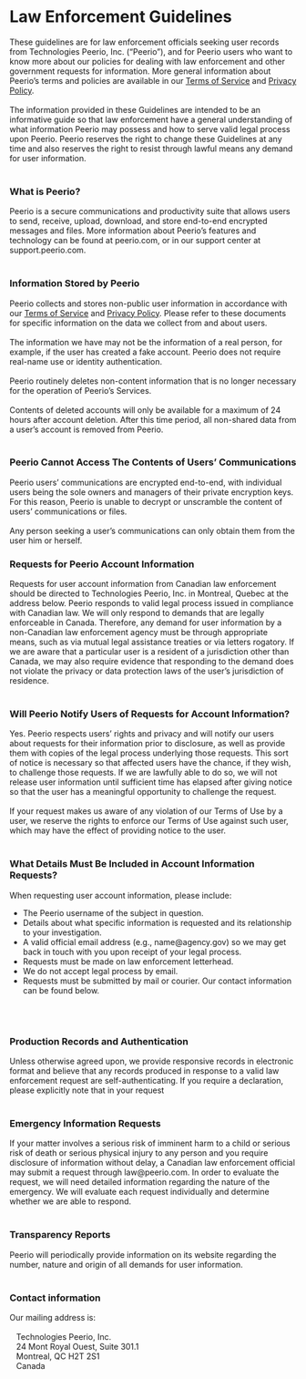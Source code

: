 <h1>Law Enforcement Guidelines</h1>

These guidelines are for law enforcement officials seeking user records from Technologies Peerio, Inc. (“Peerio”), and for Peerio users who want to know more about our policies for dealing with law enforcement and other government requests for information. More general information about Peerio’s terms and policies are available in our <a href="https://github.com/PeerioTechnologies/peerio-documentation/blob/master/Terms_of_Use.md">Terms of Service</a> and <a href="https://github.com/PeerioTechnologies/peerio-documentation/blob/master/Privacy_Policy.md">Privacy Policy</a>.
<br>
<br>The information provided in these Guidelines are intended to be an informative guide so that law enforcement have a general understanding of what information Peerio may possess and how to serve valid legal process upon Peerio. Peerio reserves the right to change these Guidelines at any time and also reserves the right to resist through lawful means any demand for user information. 
<br>
<br>
<h3>What is Peerio?</h3>
Peerio is a secure communications and productivity suite that allows users to send, receive, upload, download, and store end-to-end encrypted messages and files. More information about Peerio’s features and technology can be found at peerio.com, or in our support center at support.peerio.com.
<br>
<br>
<h3>Information Stored by Peerio</h3>
Peerio collects and stores non-public user information in accordance with our <a href="https://github.com/PeerioTechnologies/peerio-documentation/blob/master/Terms_of_Use.md">Terms of Service</a> and <a href="https://github.com/PeerioTechnologies/peerio-documentation/blob/master/Privacy_Policy.md">Privacy Policy</a>. Please refer to these documents for specific information on the data we collect from and about users.
<br>
<br>The information we have may not be the information of a real person, for example, if the user has created a fake account. Peerio does not require real-name use or identity authentication. 
<br>
<br>Peerio routinely deletes non-content information that is no longer necessary for the operation of Peerio’s Services. 
<br>
<br>Contents of deleted accounts will only be available for a maximum of 24 hours after account deletion. After this time period, all non-shared data from a user’s account is removed from Peerio.
<br>
<br>
<h3>Peerio Cannot Access The Contents of Users’ Communications</h3>
Peerio users’ communications are encrypted end-to-end, with individual users being the sole owners and managers of their private encryption keys. For this reason, Peerio is unable to decrypt or unscramble the content of users’ communications or files.
<br>
<br>Any person seeking a user’s communications can only obtain them from the user him or herself. 

<h3>Requests for Peerio Account Information</h3>
Requests for user account information from Canadian law enforcement should be directed to Technologies Peerio, Inc. in Montreal, Quebec at the address below. Peerio responds to valid legal process issued in compliance with Canadian law. We will only respond to demands that are legally enforceable in Canada. Therefore, any demand for user information by a non-Canadian law enforcement agency must be through appropriate means, such as via mutual legal assistance treaties or via letters rogatory. If we are aware that a particular user is a resident of a jurisdiction other than Canada, we may also require evidence that responding to the demand does not violate the privacy or data protection laws of the user’s jurisdiction of residence. 
<br>
<br>
<h3>Will Peerio Notify Users of Requests for Account Information?</h3>
Yes. Peerio respects users’ rights and privacy and will notify our users about requests for their information prior to disclosure, as well as provide them with copies of the legal process underlying those requests. This sort of notice is necessary so that affected users have the chance, if they wish, to challenge those requests. If we are lawfully able to do so, we will not release user information until sufficient time has elapsed after giving notice so that the user has a meaningful opportunity to challenge the request.
<br>
<br>If your request makes us aware of any violation of our Terms of Use by a user, we reserve the rights to enforce our Terms of Use against such user, which may have the effect of providing notice to the user.
<br>
<br>
<h3>What Details Must Be Included in Account Information Requests?</h3>
When requesting user account information, please include:
<ul>
  <li>The Peerio username of the subject in question.</li>
  <li>Details about what specific information is requested and its relationship to your investigation.</li>
  <li>A valid official email address (e.g., name@agency.gov) so we may get back in touch with you upon receipt of your legal process.</li>
  <li>Requests must be made on law enforcement letterhead.</li>
  <li>We do not accept legal process by email.</li>
  <li>Requests must be submitted by mail or courier. Our contact information can be found below.</li>
</ul>
<br>
<br>
<h3>Production Records and Authentication</h3>
Unless otherwise agreed upon, we provide responsive records in electronic format and believe that any records produced in response to a valid law enforcement request are self-authenticating. If you require a declaration, please explicitly note that in your request
<br>
<br>
<h3>Emergency Information Requests</h3>
If your matter involves a serious risk of imminent harm to a child or serious risk of death or serious physical injury to any person and you require disclosure of information without delay, a Canadian law enforcement official may submit a request through law@peerio.com. In order to evaluate the request, we will need detailed information regarding the nature of the emergency. We will evaluate each request individually and determine whether we are able to respond. 
<br>
<br>
<h3>Transparency Reports</h3>
Peerio will periodically provide information on its website regarding the number, nature and origin of all demands for user information. 
<br>
<br>
<h3>Contact information</h3>

Our mailing address is:
<br>
<br>&nbsp;&nbsp;&nbsp;Technologies Peerio, Inc.
<br>&nbsp;&nbsp;&nbsp;24 Mont Royal Ouest, Suite 301.1
<br>&nbsp;&nbsp;&nbsp;Montreal, QC H2T 2S1
<br>&nbsp;&nbsp;&nbsp;Canada
